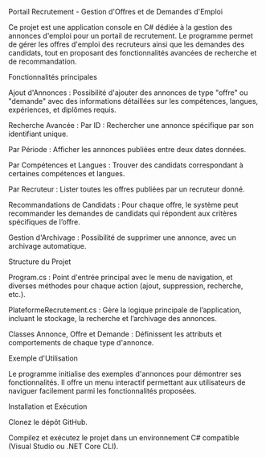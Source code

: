 Portail Recrutement - Gestion d'Offres et de Demandes d'Emploi

Ce projet est une application console en C# dédiée à la gestion des annonces d'emploi pour un portail de recrutement. Le programme permet de gérer les offres d'emploi des recruteurs ainsi que les demandes des candidats, tout en proposant des fonctionnalités avancées de recherche et de recommandation.

Fonctionnalités principales

Ajout d'Annonces : Possibilité d'ajouter des annonces de type "offre" ou "demande" avec des informations détaillées sur les compétences, langues, expériences, et diplômes requis.

Recherche Avancée :
Par ID : Rechercher une annonce spécifique par son identifiant unique.

Par Période : Afficher les annonces publiées entre deux dates données.

Par Compétences et Langues : Trouver des candidats correspondant à certaines compétences et langues.

Par Recruteur : Lister toutes les offres publiées par un recruteur donné.

Recommandations de Candidats : Pour chaque offre, le système peut recommander les demandes de candidats qui répondent aux critères spécifiques de l’offre.

Gestion d'Archivage : Possibilité de supprimer une annonce, avec un archivage automatique.

Structure du Projet

Program.cs : Point d'entrée principal avec le menu de navigation, et diverses méthodes pour chaque action (ajout, suppression, recherche, etc.).

PlateformeRecrutement.cs : Gère la logique principale de l’application, incluant le stockage, la recherche et l’archivage des annonces.

Classes Annonce, Offre et Demande : Définissent les attributs et comportements de chaque type d'annonce.

Exemple d'Utilisation

Le programme initialise des exemples d'annonces pour démontrer ses fonctionnalités. Il offre un menu interactif permettant aux utilisateurs de naviguer facilement parmi les fonctionnalités proposées.

Installation et Exécution

Clonez le dépôt GitHub.

Compilez et exécutez le projet dans un environnement C# compatible (Visual Studio ou .NET Core CLI).
